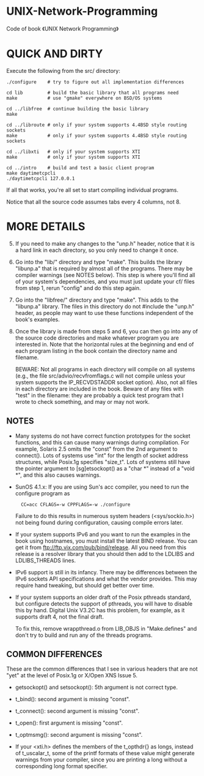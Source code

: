 # UNIX-Network-Programming
Code of book 《UNIX Network Programming》

QUICK AND DIRTY
===============

Execute the following from the src/ directory:

    ./configure    # try to figure out all implementation differences

    cd lib         # build the basic library that all programs need
    make           # use "gmake" everywhere on BSD/OS systems

    cd ../libfree  # continue building the basic library
    make

    cd ../libroute # only if your system supports 4.4BSD style routing sockets
    make           # only if your system supports 4.4BSD style routing sockets

    cd ../libxti   # only if your system supports XTI
    make           # only if your system supports XTI

    cd ../intro    # build and test a basic client program
    make daytimetcpcli
    ./daytimetcpcli 127.0.0.1

If all that works, you're all set to start compiling individual programs.

Notice that all the source code assumes tabs every 4 columns, not 8.

MORE DETAILS
============

5.  If you need to make any changes to the "unp.h" header, notice that it
    is a hard link in each directory, so you only need to change it once.

6.  Go into the "lib/" directory and type "make".  This builds the library
    "libunp.a" that is required by almost all of the programs.  There may
    be compiler warnings (see NOTES below).  This step is where you'll find
    all of your system's dependencies, and you must just update your cf/
    files from step 1, rerun "config" and do this step again.

6.  Go into the "libfree/" directory and type "make".  This adds to the
    "libunp.a" library.  The files in this directory do not #include
    the "unp.h" header, as people may want to use these functions
    independent of the book's examples.

8.  Once the library is made from steps 5 and 6, you can then go into any
    of the source code directories and make whatever program you are
    interested in.  Note that the horizontal rules at the beginning and
    end of each program listing in the book contain the directory name and
    filename.

    BEWARE: Not all programs in each directory will compile on all systems
    (e.g., the file src/advio/recvfromflags.c will not compile unless your
    system supports the IP_RECVDSTADDR socket option).  Also, not all files
    in each directory are included in the book.  Beware of any files with
    "test" in the filename: they are probably a quick test program that I
    wrote to check something, and may or may not work.

NOTES
-----

- Many systems do not have correct function prototypes for the socket
  functions, and this can cause many warnings during compilation.
  For example, Solaris 2.5 omits the "const" from the 2nd argument
  to connect().  Lots of systems use "int" for the length of socket
  address structures, while Posix.1g specifies "size_t".  Lots of
  systems still have the pointer argument to [sg]etsockopt() as a
  "char *" instead of a "void *", and this also causes warnings.

- SunOS 4.1.x: If you are using Sun's acc compiler, you need to run
  the configure program as

        CC=acc CFLAGS=-w CPPFLAGS=-w ./configure

  Failure to do this results in numerous system headers (<sys/sockio.h>)
  not being found during configuration, causing compile errors later.

- If your system supports IPv6 and you want to run the examples in the
  book using hostnames, you must install the latest BIND release.  You
  can get it from ftp://ftp.vix.com/pub/bind/release.  All you need from
  this release is a resolver library that you should then add to the
  LDLIBS and LDLIBS_THREADS lines.

- IPv6 support is still in its infancy.  There may be differences
  between the IPv6 sockets API specifications and what the vendor
  provides.  This may require hand tweaking, but should get better
  over time.

- If your system supports an older draft of the Posix pthreads standard,
  but configure detects the support of pthreads, you will have to disable
  this by hand.  Digital Unix V3.2C has this problem, for example, as it
  supports draft 4, not the final draft.

  To fix this, remove wrappthread.o from LIB_OBJS in "Make.defines" and
  don't try to build and run any of the threads programs.

COMMON DIFFERENCES
------------------

These are the common differences that I see in various headers that are
not "yet" at the level of Posix.1g or X/Open XNS Issue 5.

- getsockopt() and setsockopt(): 5th argument is not correct type.

- t_bind(): second argument is missing "const".

- t_connect(): second argument is missing "const".

- t_open(): first argument is missing "const".

- t_optmsmg(): second argument is missing "const".

- If your <xti.h> defines the members of the t_opthdr{} as longs,
  instead of t_uscalar_t, some of the printf formats of these value
  might generate warnings from your compiler, since you are printing
  a long without a corresponding long format specifier.
